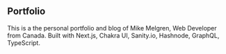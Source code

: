 ## Portfolio
This is a the personal portfolio and blog of Mike Melgren, Web Developer from Canada. Built with Next.js, Chakra UI, Sanity.io, Hashnode, GraphQL, TypeScript.
